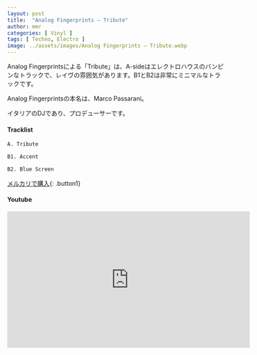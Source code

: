 ```yaml
---
layout: post
title:  "Analog Fingerprints – Tribute"
author: mmr
categories: [ Vinyl ]
tags: [ Techno, Electro ]
image: ../assets/images/Analog Fingerprints – Tribute.webp
---
```


Analog Fingerprintsによる「Tribute」は、A-sideはエレクトロハウスのバンピンなトラックで、レイヴの雰囲気があります。B1とB2は非常にミニマルなトラックです。

Analog Fingerprintsの本名は、Marco Passarani。

イタリアのDJであり、プロデューサーです。

#### Tracklist
```md
A. Tribute

B1. Accent

B2. Blue Screen
```

[メルカリで購入](https://jp.mercari.com/item/m33622720673?afid=6142608987){: .button1}

#### Youtube
<iframe width="560" height="315" src="https://www.youtube.com/embed/9CatbPA2wlE?si=sg1JMc8wjofaTRvl" title="YouTube video player" frameborder="0" allow="accelerometer; autoplay; clipboard-write; encrypted-media; gyroscope; picture-in-picture; web-share" referrerpolicy="strict-origin-when-cross-origin" allowfullscreen></iframe>